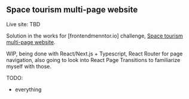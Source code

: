 ## Space tourism multi-page website
Live site: TBD

Solution in the works for [frontendmenntor.io] challenge, [Space tourism multi-page website](https://www.frontendmentor.io/challenges/space-tourism-multipage-website-gRWj1URZ3).

WIP, being done with React/Next.js + Typescript, React Router for page navigation, also going to look into React Page Transitions to familiarize myself with those.

TODO:

- everything
